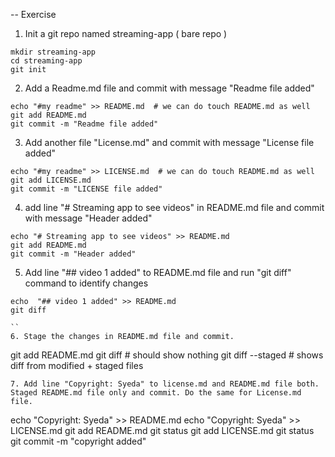 
-- Exercise
1. Init a git repo named streaming-app ( bare repo )
```
mkdir streaming-app
cd streaming-app
git init
```
2. Add a Readme.md file and commit with message "Readme file added"
```
echo "#my readme" >> README.md  # we can do touch README.md as well
git add README.md
git commit -m "Readme file added"
```
3. Add another file "License.md" and commit with message "License file added"
```
echo "#my readme" >> LICENSE.md  # we can do touch README.md as well
git add LICENSE.md
git commit -m "LICENSE file added"
```
4. add line "# Streaming app to see videos" in README.md file and commit with message "Header added"
```
echo "# Streaming app to see videos" >> README.md
git add README.md
git commit -m "Header added"
```
5. Add line "## video 1 added" to README.md file and run "git diff" command to identify changes
```
echo  "## video 1 added" >> README.md
git diff

``
6. Stage the changes in README.md file and commit.
```
git add README.md
git diff # should show nothing
git diff --staged # shows diff from modified + staged files
```
7. Add line "Copyright: Syeda" to license.md and README.md file both. Staged README.md file only and commit. Do the same for License.md file.

```
echo  "Copyright: Syeda" >> README.md
echo  "Copyright: Syeda" >> LICENSE.md
git add README.md
git status
git add LICENSE.md
git status
git commit -m "copyright added"
```
